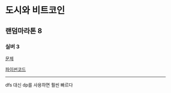 # 도시와 비트코인
## 랜덤마라톤 8
### 실버 3
[문제](https://www.acmicpc.net/problem/31575)

[파이썬코드](31575.py)

---

dfs 대신 dp를 사용하면 훨씬 빠르다
